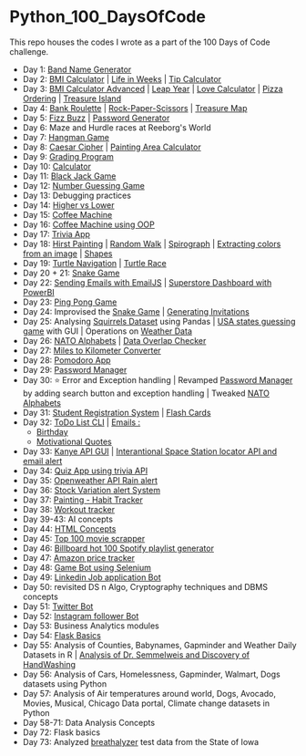 # Python_100_DaysOfCode

This repo houses the codes I wrote as a part of the 100 Days of Code challenge.

- Day 1: [ Band Name Generator](Day_1_to_25/Day_1/bandNameGenerator.py)
- Day 2: [BMI Calculator](Day_1_to_25/Day_2/bmiCalculator.py) | [Life in Weeks](Day_1_to_25/Day_2/lifeInWeeks.py) | [Tip Calculator](Day_1_to_25/Day_2/tipCalculator.py)
- Day 3: [BMI Calculator Advanced](Day_1_to_25/Day_3/bmi_2.py) | [Leap Year](Day_1_to_25/Day_3/leapYear.py) | [Love Calculator](Day_1_to_25/Day_3/loveCalculator.py) | [Pizza Ordering](Day_1_to_25/Day_3/pizzaOrdering.py) | [Treasure Island](Day_1_to_25/Day_3/treasureIsland.py)
- Day 4: [Bank Roulette](Day_1_to_25/Day_4/bankerRoulette.py) | [Rock-Paper-Scissors](Day_1_to_25/Day_4/RockPaperScissors.py) | [Treasure Map](Day_1_to_25/Day_4/treasureMap.py)
- Day 5: [Fizz Buzz](Day_1_to_25/Day_5/fizzbuzz.py) | [Password Generator](Day_1_to_25/Day_5/passwordGenerator.py)
- Day 6: Maze and Hurdle races at Reeborg's World
- Day 7: [Hangman Game](Day_1_to_25/Day_7/Step5_hangman.py) 
- Day 8: [Caesar Cipher](Day_1_to_25/Day_8/caesarCipher_final.py) | [Painting Area Calculator](Day_1_to_25/Day_8/paintingarea.py)
- Day 9: [Grading Program](Day_1_to_25/Day_9/gradingProgram.py)
- Day 10: [Calculator](Day_1_to_25/Day_10/calculator.py)
- Day 11: [Black Jack Game](Day_1_to_25/Day_11/blackjack.py)
- Day 12: [Number Guessing Game](Day_1_to_25/Day_12/numberGuessing.py)
- Day 13: Debugging practices
- Day 14: [Higher vs Lower](Day_1_to_25/Day_14/higherlower.py) 
- Day 15: [Coffee Machine](Day_1_to_25/Day_15/CoffeeMachine.py)
- Day 16: [Coffee Machine using OOP](Day_1_to_25/Day_16/main.py)
- Day 17: [Trivia App](Day_1_to_25/Day_17/main.py)
- Day 18: [Hirst Painting](Day_1_to_25/Day_18/hirst_painting.py) | [Random Walk](Day_1_to_25/Day_18/random_walk.py) | [Spirograph](Day_1_to_25/Day_18/spirograph.py) | [Extracting colors from an image](Day_1_to_25/Day_18/color_extraction.py) | [Shapes](Day_1_to_25/Day_18/shapes.py)
- Day 19: [Turtle Navigation](Day_1_to_25/Day_19/event_listeners.py) | [Turtle Race](Day_1_to_25/Day_19/turtle_race.py)
- Day 20 + 21: [Snake Game](Day_1_to_25/Day_20/main.py) 
- Day 22: [Sending Emails with EmailJS](Day_1_to_25/Day_22/email.html) | [Superstore Dashboard with PowerBI](Day_1_to_25/Day_22/dashboard.PNG)
- Day 23: [Ping Pong Game](Day_1_to_25/Day_23/pingpong/main.py)
- Day 24: Improvised the [Snake Game](Day_1_to_25/Day_20/main.py) | [Generating Invitations](Day_1_to_25/Day_24/letters/main.py)
- Day 25: Analysing [Squirrels Dataset](Day_1_to_25/Day_25/squirrels/main.py) using Pandas | [USA states guessing game](Day_1_to_25/Day_25/usa_states_game/main.py) with GUI | Operations on [Weather Data](Day_1_to_25/Day_25/main.py)
- Day 26: [NATO Alphabets](Day_26_to_50/Day_26/NATO_alphabets/main.py) | [Data Overlap Checker](Day_26_to_50/Day_26/DataOverlap/main.py)
- Day 27: [Miles to Kilometer Converter](Day_26_to_50/Day_27/converter.py)
- Day 28: [Pomodoro App](Day_26_to_50/Day_28/pomodoro/main.py)
- Day 29: [Password Manager](Day_26_to_50/Day_29/main.py)
- Day 30: ⭐ Error and Exception handling | Revamped [Password Manager](Day_26_to_50/Day_29/main.py) by adding search button and exception handling | Tweaked [NATO Alphabets](Day_26_to_50/Day_26/NATO_alphabets/main.py)
- Day 31: [Student Registration System](Day_26_to_50/Day_31/student_registration.py) | [Flash Cards](Day_26_to_50/Day_31/flash_cards/main.py)
- Day 32: [ToDo List CLI](Day_26_to_50/Day_32/todo_cli.py) | [Emails :](Day_26_to_50/Day_32/Email_automation)
    - [Birthday](Day_26_to_50/Day_32/Email_automation/birthday_emails/main.py)
    - [Motivational Quotes](Day_26_to_50/Day_32/Email_automation/motivation_quotes/main.py)
- Day 33: [Kanye API GUI](Day_26_to_50/Day_33/kanye_quotes/main.py) | [Interantional Space Station locator API and email alert](Day_26_to_50/Day_33/sun_api.py)
- Day 34: [Quiz App using trivia API](Day_26_to_50/Day_34/main.py) 
- Day 35: [Openweather API Rain alert](Day_26_to_50/Day_35/weather_api.py)
- Day 36: [Stock Variation alert System](Day_26_to_50/Day_36/main.py)
- Day 37: [Painting - Habit Tracker](Day_26_to_50/Day_37/main.py)
- Day 38: [Workout tracker](Day_26_to_50/Day_38/main.py)
- Day 39-43: AI concepts
- Day 44: [HTML Concepts](Day_26_to_50/Day_44) 
- Day 45: [Top 100 movie scrapper](Day_26_to_50/Day_45/top100_movies/main.py)
- Day 46: [Billboard hot 100 Spotify playlist generator](Day_26_to_50/Day_46/main.py)
- Day 47: [Amazon price tracker](Day_26_to_50/Day_47/amazon_price_tracker.py)
- Day 48: [Game Bot using Selenium](Day_26_to_50/Day_48/cookie_clicker.py)
- Day 49: [Linkedin Job application Bot](Day_26_to_50/Day_49/job_apply.py)
- Day 50: revisited DS n Algo, Cryptography techniques and DBMS concepts
- Day 51: [Twitter Bot](Day_51/twitter_bot_1.py)
- Day 52: [Instagram follower Bot](Day_52/instagram_bot_1.py)
- Day 53: Business Analytics modules
- Day 54: [Flask Basics](Day_54/main_flask.py)
- Day 55: Analysis of Counties, Babynames, Gapminder and Weather Daily Datasets in R | [Analysis of Dr. Semmelweis and Discovery of HandWashing](Day_55/Dr.%20Semmelweis%20and%20the%20Discovery%20of%20Handwashing/notebook.ipynb)
- Day 56: Analysis of Cars, Homelessness, Gapminder, Walmart, Dogs datasets using Python
- Day 57: Analysis of Air temperatures around world, Dogs, Avocado, Movies, Musical, Chicago Data portal, Climate change datasets in Python
- Day 58-71: Data Analysis Concepts 
- Day 72: Flask basics
- Day 73: Analyzed [breathalyzer](Day_73/notebook.ipynb) test data from the State of Iowa